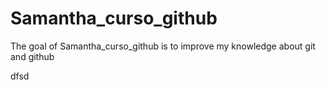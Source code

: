 
# Samantha_curso_github

<!-- badges: start -->
<!-- badges: end -->

The goal of Samantha_curso_github is to improve my knowledge about git and github

dfsd
